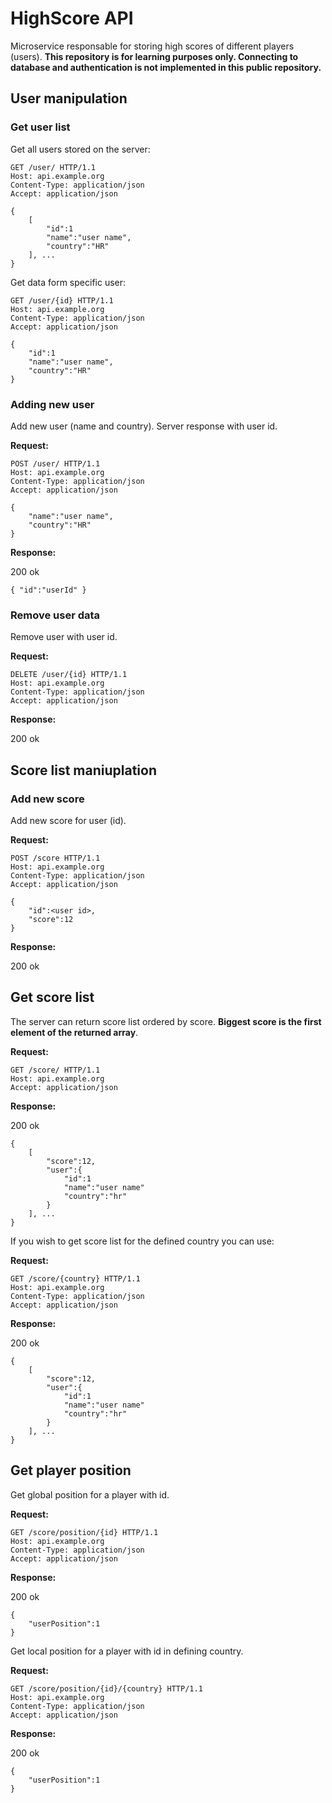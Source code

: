 # HighScore API

Microservice responsable for storing high scores of different players (users). **This repository is for learning purposes only. Connecting to database and authentication is not implemented in this public repository.**

## User manipulation

### Get user list

Get all users stored on the server:

```
GET /user/ HTTP/1.1
Host: api.example.org
Content-Type: application/json
Accept: application/json

{
    [
        "id":1
        "name":"user name",
        "country":"HR"
    ], ...
}
```

Get data form specific user:

```
GET /user/{id} HTTP/1.1
Host: api.example.org
Content-Type: application/json
Accept: application/json

{
    "id":1
    "name":"user name",
    "country":"HR"
}
```

### Adding new user

Add new user (name and country). Server response with user id.

**Request:**

```
POST /user/ HTTP/1.1
Host: api.example.org
Content-Type: application/json
Accept: application/json

{
    "name":"user name",
    "country":"HR"
}
```

**Response:**

200 ok

```
{ "id":"userId" }
```

### Remove user data

Remove user with user id.

**Request:**

```
DELETE /user/{id} HTTP/1.1
Host: api.example.org
Content-Type: application/json
Accept: application/json
```

**Response:**

200 ok

## Score list maniuplation

### Add new score

Add new score for user (id).

**Request:**

```
POST /score HTTP/1.1
Host: api.example.org
Content-Type: application/json
Accept: application/json

{
    "id":<user id>,
    "score":12
}
```

**Response:**

200 ok

## Get score list

The server can return score list ordered by score. **Biggest score is the first element of the returned array**.

**Request:**

```
GET /score/ HTTP/1.1
Host: api.example.org
Accept: application/json
```

**Response:**

200 ok

```
{
    [
        "score":12, 
        "user":{
            "id":1
            "name":"user name"
            "country":"hr"
        }
    ], ...
}
```

If you wish to get score list for the defined country you can use:

**Request:**

```
GET /score/{country} HTTP/1.1
Host: api.example.org
Content-Type: application/json
Accept: application/json
```

**Response:**

200 ok

```
{
    [
        "score":12, 
        "user":{
            "id":1
            "name":"user name"
            "country":"hr"
        }
    ], ...
}
```

## Get player position

Get global position for a player with id.

**Request:**

```
GET /score/position/{id} HTTP/1.1
Host: api.example.org
Content-Type: application/json
Accept: application/json
```

**Response:**

200 ok

```
{
    "userPosition":1
}
```

Get local position for a player with id in defining country.

**Request:**

```
GET /score/position/{id}/{country} HTTP/1.1
Host: api.example.org
Content-Type: application/json
Accept: application/json
```

**Response:**

200 ok

```
{
    "userPosition":1
}
```
